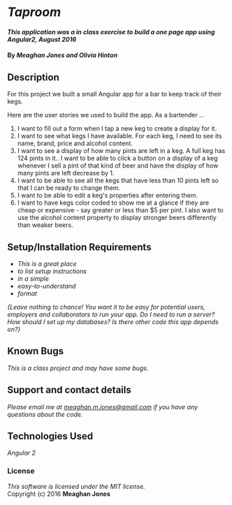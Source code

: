 # _Taproom_

#### _This application was a in class exercise to build a one page app using Angular2, August 2016_

#### By _Meaghan Jones and Olivia Hinton_

## Description
For this project we built a small Angular app for a bar to keep track of their kegs.

Here are the user stories we used to build the app. As a bartender ...

1. I want to fill out a form when I tap a new keg to create a display for it.
2. I want to see what kegs I have available. For each keg, I need to see its name, brand, price and alcohol content.
3. I want to see a display of how many pints are left in a keg. A full keg has 124 pints in it.. I want to be able to click a button on a display of a keg whenever I sell a pint of that kind of beer and have the display of how many pints are left decrease by 1.
4. I want to be able to see all the kegs that have less than 10 pints left so that I can be ready to change them.
5. I want to be able to edit a keg's properties after entering them.
6. I want to have kegs color coded to show me at a glance if they are cheap or expensive - say greater or less than $5 per pint. I also want to use the alcohol content property to display stronger beers differently than weaker beers.

## Setup/Installation Requirements

* _This is a great place_
* _to list setup instructions_
* _in a simple_
* _easy-to-understand_
* _format_

_{Leave nothing to chance! You want it to be easy for potential users, employers and collaborators to run your app. Do I need to run a server? How should I set up my databases? Is there other code this app depends on?}_

## Known Bugs

_This is a class project and may have some bugs._

## Support and contact details

_Please email me at meaghan.m.jones@gmail.com if you have any questions about the code._

## Technologies Used

_Angular 2_

### License

_This software is licensed under the MIT license._<br>
Copyright (c) 2016 **Meaghan Jones**
